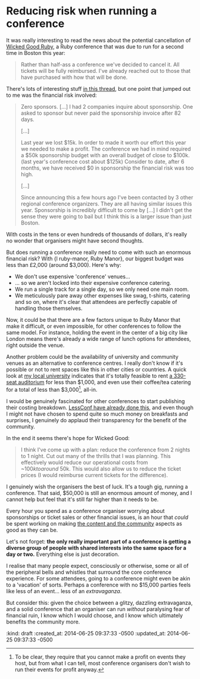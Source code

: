 Reducing risk when running a conference
=======================================

It was really interesting to read the news about the potential cancellation of [Wicked Good Ruby](http://wickedgoodruby.com/), a Ruby conference that was due to run for a second time in Boston this year:

> Rather than half-ass a conference we've decided to cancel it. All tickets will be fully reimbursed. I've already reached out to those that have purchased with how that will be done.

There's lots of interesting stuff [in this thread](https://groups.google.com/forum/#!topic/boston-rubygroup/sVYLQSkDen8), but one point that jumped out to me was the financial risk involved:

> Zero sponsors. [...] I had 2 companies inquire about sponsorship. One asked to sponsor but never paid the sponsorship invoice after 82 days.
>
> [...]
>
> Last year we lost $15k. In order to made it worth our effort this year we needed to make a profit. The conference we had in mind required a $50k sponsorship budget with an overall budget of close to $100k. (last year's conference cost about $125k) Consider to date, after 6 months, we have received $0 in sponsorship the financial risk was too high.
>
> [...]
>
> Since announcing this a few hours ago I've been contacted by 3 other regional conference organizers. They are all having similar issues this year. Sponsorship is incredibly difficult to come by [...] I didn't get the sense they were going to bail but I think this is a larger issue than just Boston.

With costs in the tens or even hundreds of thousands of dollars, it's really no wonder that organisers might have second thoughts.

But does running a conference really need to come with such an enormous financial risk? With {l ruby-manor, Ruby Manor}, our biggest budget was less than £2,000 (around $3,000). Here's why:

* We don't use expensive 'conference' venues...
* ... so we aren't locked into their expensive conference catering.
* We run a single track for a single day, so we only need one main room.
* We meticulously pare away other expenses like swag, t-shirts, catering and so on, where it's clear that attendees are perfectly capable of handling those themselves.

Now, it could be that there are a few factors unique to Ruby Manor that make it difficult, or even impossible, for other conferences to follow the same model. For instance, holding the event in the center of a big city like London means there's already a wide range of lunch options for attendees, right outside the venue.

Another problem could be the availability of university and community venues as an alternative to conference centres. I really don't know if it's possible or not to rent spaces like this in other cities or countries. A quick look at [my local university](https://www.utexas.edu/) indicates that it's totally feasible to rent [a 330-seat auditorium](https://www.utexas.edu/commons/rooms/commons/bigtexauditorium.php) for less than $1,000, and even use their coffee/tea catering for a total of less than $3,000[^1], all-in.

I would be genuinely fascinated for other conferences to start publishing their costing breakdown. [LessConf have already done this](http://lessconf.lesseverything.com/budget.html), and even though I might not have chosen to spend quite so much money on breakfasts and surprises, I genuinely do applaud their transparency for the benefit of the community.

In the end it seems there's hope for Wicked Good:

> I think I've come up with a plan: reduce the conference from 2 nights to 1 night. Cut out many of the thrills that I was planning. This effectively would reduce our operational costs from ~$100k to around ~$50k. This would also allow us to reduce the ticket prices (I would reimburse current tickets for the difference).

I genuinely wish the organisers the best of luck. It's a tough gig, running a conference. That said, $50,000 is still an enormous amount of money, and I cannot help but feel that it's still far higher than it needs to be.

Every hour you spend as a conference organiser worrying about sponsorships or ticket sales or other financial issues, is an hour that *could* be spent working on making [the content and the community](http://rubymanor.org/#manifesto) aspects as good as they can be.

Let's not forget: __the only really important part of a conference is getting a diverse group of people with shared interests into the same space for a day or two.__ Everything else is just decoration.

I realise that many people expect, consciously or otherwise, some or all of the peripheral bells and whistles that surround the core conference experience. For some attendees, going to a conference might even be akin to a 'vacation' of sorts. Perhaps a conference with no $15,000 parties feels like less of an event... less of an _extravaganza_.

But consider this: given the choice between a glitzy, dazzling extravaganza, and a solid conference that an organiser can run _without_ paralysing fear of financial ruin, I know which I would choose, and I know which ultimately benefits the community more.

[^1]: To be clear, they require that you cannot make a profit on events they host, but from what I can tell, most conference organisers don't wish to run their events for profit anyway.

:kind: draft
:created_at: 2014-06-25 09:37:33 -0500
:updated_at: 2014-06-25 09:37:33 -0500

